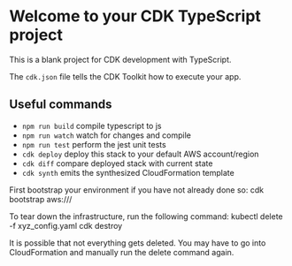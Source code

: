 # Welcome to your CDK TypeScript project

This is a blank project for CDK development with TypeScript.

The `cdk.json` file tells the CDK Toolkit how to execute your app.

## Useful commands

* `npm run build`   compile typescript to js
* `npm run watch`   watch for changes and compile
* `npm run test`    perform the jest unit tests
* `cdk deploy`      deploy this stack to your default AWS account/region
* `cdk diff`        compare deployed stack with current state
* `cdk synth`       emits the synthesized CloudFormation template

First bootstrap your environment if you have not already done so:
cdk bootstrap aws://<your-account-number>/<region-to-bootstrap>

To tear down the infrastructure, run the following command:
kubectl delete -f xyz_config.yaml
cdk destroy

It is possible that not everything gets deleted. You may have to go into CloudFormation and manually
run the delete command again.